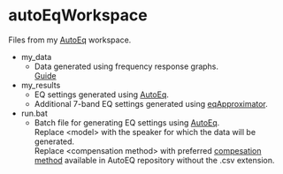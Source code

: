 # autoEqWorkspace
Files from my [AutoEq](https://github.com/jaakkopasanen/AutoEq) workspace.

- my_data
  - Data generated using frequency response graphs. </br>
    [Guide](https://medium.com/@jaakkopasanen/make-your-headphones-sound-supreme-1cbd567832a9)
- my_results
  - EQ settings generated using [AutoEq](https://github.com/jaakkopasanen/AutoEq).
  - Additional 7-band EQ settings generated using [eqApproximator](https://github.com/Blah029/python/blob/main/misc/eqApproximator.py).
- run.bat
  - Batch file for generating EQ settings using [AutoEq](https://github.com/jaakkopasanen/AutoEq). </br>
    Replace \<model\> with the speaker for which the data will be generated. </br>
    Replace \<compensation method\> with preferred [compesation method](https://github.com/jaakkopasanen/AutoEq/tree/master/compensation) available in AutoEQ repository without the .csv extension.
